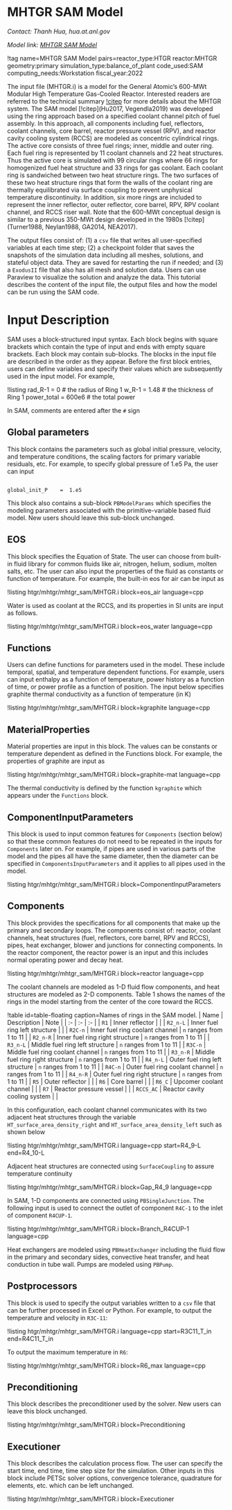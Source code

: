# MHTGR SAM Model

*Contact: Thanh Hua, hua.at.anl.gov*

*Model link: [MHTGR SAM Model](https://github.com/idaholab/virtual_test_bed/tree/main/htgr/mhtgr/mhtgr_sam)*

!tag name=MHTGR SAM Model pairs=reactor_type:HTGR
                       reactor:MHTGR
                       geometry:primary
                       simulation_type:balance_of_plant
                       code_used:SAM
                       computing_needs:Workstation
                       fiscal_year:2022

The input file (MHTGR.i) is a model for the General Atomic’s 600-MWt Modular
High Temperature Gas-Cooled Reactor. Interested readers are referred
to the technical summary [!citep](Vollman2010) for more details about the
MHTGR system.
The SAM model [!citep](Hu2017, Vegendla2019)
was developed using the ring approach based on a specified coolant channel
pitch of fuel assembly. In this approach, all components including fuel,
reflectors, coolant channels, core barrel, reactor pressure vessel (RPV),
and reactor cavity cooling system (RCCS) are modeled as concentric cylindrical
rings.  The active core consists of three fuel rings; inner, middle and outer
ring. Each fuel ring is represented by 11 coolant channels and 22 heat
structures. Thus the active core is simulated with 99 circular rings where
66 rings for homogenized fuel heat structure and 33 rings for gas coolant.
Each coolant ring is sandwiched between two heat structure rings. The two
surfaces of these two heat structure rings that form the walls of the coolant
ring are thermally equilibrated via surface coupling to prevent unphysical
temperature discontinuity.  In addition, six more rings are included to
represent the inner reflector, outer reflector, core barrel, RPV, RPV coolant
channel, and RCCS riser wall.  Note that the 600-MWt conceptual design
is similar to a previous 350-MWt design developed
in the 1980s [!citep](Turner1988, Neylan1988, GA2014, NEA2017).

The output files consist of: (1) a `csv` file that writes all user-specified
variables at each time step; (2) a checkpoint folder that saves the
snapshots of the simulation data including all meshes, solutions, and
stateful object data. They are saved for restarting the run if needed;
and (3) a `ExodusII` file that also has all mesh and solution data. Users
can use Paraview to visualize the solution and analyze the data.
This tutorial describes the content of the input file, the output
files and how the model can be run using the SAM code.

# Input Description

SAM uses a block-structured input syntax. Each block begins with square
brackets which contain the type of input and ends with empty square
brackets. Each block may contain sub-blocks. The blocks in the input
file are described in the order as they appear.
Before the first block entries, users can define variables and specify
their values which are subsequently used in the input model.  For example,

!listing
rad_R-1		    =	0  		    # the radius of Ring 1
w_R-1		    =	1.48		# the thickness of Ring 1
power_total     =   600e6		# the total power


In SAM, comments are entered after the `#` sign

## Global parameters

This block contains the parameters such as global initial pressure,
velocity, and temperature conditions, the scaling factors for primary
variable residuals, etc.  For example, to specify global pressure
of 1.e5 Pa, the user can input

```language=bash

global_init_P	 = 	1.e5

```

This block also contains a sub-block `PBModelParams` which specifies
the modeling parameters associated with the primitive-variable based
fluid model. New users should leave this sub-block unchanged.

## EOS

This block specifies the Equation of State. The user can choose
from built-in fluid library for common fluids like air, nitrogen,
helium, sodium, molten salts, etc. The user can also input the
properties of the fluid as constants or function of temperature.
For example,  the built-in eos for air can be input as

!listing htgr/mhtgr/mhtgr_sam/MHTGR.i block=eos_air language=cpp

Water is used as coolant at the RCCS, and its properties
in SI units are input as follows.

!listing htgr/mhtgr/mhtgr_sam/MHTGR.i block=eos_water language=cpp

## Functions

Users can define functions for parameters used in the model.
These include temporal, spatial, and temperature dependent functions.
For example, users can input enthalpy as a function of temperature,
power history as a function of time, or power profile as a
function of position. The input below specifies graphite thermal
conductivity as a function of temperature (in K)

!listing htgr/mhtgr/mhtgr_sam/MHTGR.i block=kgraphite language=cpp

## MaterialProperties

Material properties are input in this block. The values
can be constants or temperature dependent as defined in
the Functions block. For example, the properties of graphite
are input as

!listing htgr/mhtgr/mhtgr_sam/MHTGR.i block=graphite-mat language=cpp

The thermal conductivity is defined by the function `kgraphite`
which appears under the `Functions` block.

## ComponentInputParameters

This block is used to input common features for `Components`
(section below) so that these common features do not need to
be repeated in the inputs for `Components` later on. For example,
if pipes are used in various parts of the model and the pipes
all have the same diameter, then the diameter can be specified
in `ComponentsInputParameters` and it applies to all pipes used
in the model.

!listing htgr/mhtgr/mhtgr_sam/MHTGR.i block=ComponentInputParameters

## Components

This block provides the specifications for all components
that make up the primary and secondary loops.  The components
consist of: reactor, coolant channels, heat structures (fuel,
reflectors, core barrel, RPV and RCCS), pipes, heat exchanger,
blower and junctions for connecting components. In the reactor
component, the reactor power is an input and this includes
normal operating power and decay heat.

!listing htgr/mhtgr/mhtgr_sam/MHTGR.i block=reactor language=cpp

The coolant channels are modeled as 1-D fluid flow components,
and heat structures are modeled as 2-D components. Table 1
shows the names of the rings in the model starting from
the center of the core toward the RCCS.

!table id=table-floating caption=Names of rings in the SAM model.
| Name | Description | Note  |
| :- | :- | :- |
| `R1` | Inner reflector |   |
| `R2_n-L` | Inner fuel ring left structure |   |
| `R2C-n` | Inner fuel ring coolant channel | `n` ranges from 1 to 11 |
| `R2_n-R` | Inner fuel ring right structure | `n` ranges from 1 to 11 |
| `R3_n-L` | Middle fuel ring left structure | `n` ranges from 1 to 11 |
| `R3C-n` | Middle fuel ring coolant channel | `n` ranges from 1 to 11 |
| `R3_n-R` | Middle fuel ring right structure | `n` ranges from 1 to 11 |
| `R4_n-L` | Outer fuel ring left structure | `n` ranges from 1 to 11 |
| `R4C-n` | Outer fuel ring coolant channel | `n` ranges from 1 to 11 |
| `R4_n-R` | Outer fuel ring right structure | `n` ranges from 1 to 11 |
| `R5` | Outer reflector |   |
| `R6` | Core barrel |   |
| `R6_C` | Upcomer coolant channel |   |
| `R7` | Reactor pressure vessel |   |
| `RCCS_AC` | Reactor cavity cooling system |   |

In this configuration, each coolant channel communicates with
its two adjacent heat structures through the variable
`HT_surface_area_density_right` and
`HT_surface_area_density_left` such as shown below

!listing htgr/mhtgr/mhtgr_sam/MHTGR.i language=cpp
        start=R4_9-L
        end=R4_10-L

Adjacent heat structures are connected using `SurfaceCoupling`
to assure temperature continuity

!listing htgr/mhtgr/mhtgr_sam/MHTGR.i block=Gap_R4_9 language=cpp

In SAM, 1-D components are connected using
`PBSingleJunction`.  The following input is
used to connect  the outlet of component `R4C-1` to
the inlet of component `R4CUP-1`.

!listing htgr/mhtgr/mhtgr_sam/MHTGR.i block=Branch_R4CUP-1 language=cpp

Heat exchangers are modeled using `PBHeatExchanger` including the
fluid flow in the primary and secondary sides, convective heat transfer,
and heat conduction in tube wall.  Pumps are modeled using `PBPump`.

## Postprocessors

This block is used to specify the output variables written
to a `csv` file that can be further processed in Excel or Python.
For example, to output the temperature and velocity in `R3C-11`:

!listing htgr/mhtgr/mhtgr_sam/MHTGR.i language=cpp
        start=R3C11_T_in
        end=R4C11_T_in

To output the maximum temperature in `R6`:

!listing htgr/mhtgr/mhtgr_sam/MHTGR.i block=R6_max language=cpp

## Preconditioning

This block describes the preconditioner used by the solver.
New users can leave this block unchanged.

!listing htgr/mhtgr/mhtgr_sam/MHTGR.i block=Preconditioning

## Executioner

This block describes the calculation process flow. The user can specify
the start time, end time, time step size for the simulation. Other inputs
in this block include PETSc solver options, convergence tolerance,
quadrature for elements, etc. which can be left unchanged.

!listing htgr/mhtgr/mhtgr_sam/MHTGR.i block=Executioner
